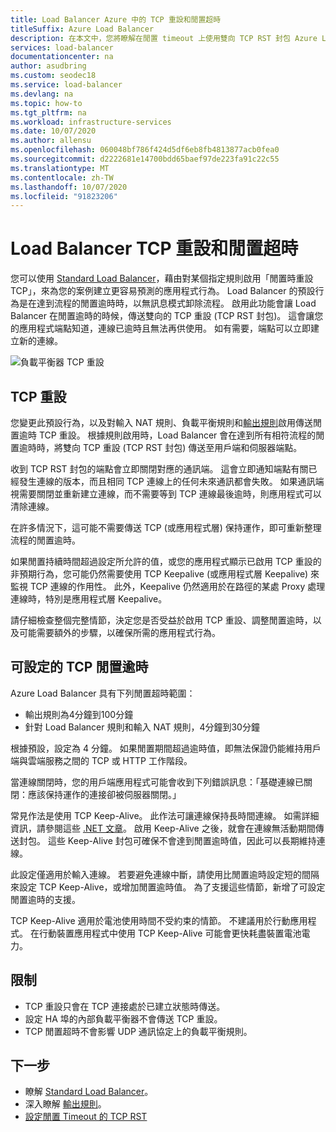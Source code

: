 ```yaml
---
title: Load Balancer Azure 中的 TCP 重設和閒置超時
titleSuffix: Azure Load Balancer
description: 在本文中，您將瞭解在閒置 timeout 上使用雙向 TCP RST 封包 Azure Load Balancer。
services: load-balancer
documentationcenter: na
author: asudbring
ms.custom: seodec18
ms.service: load-balancer
ms.devlang: na
ms.topic: how-to
ms.tgt_pltfrm: na
ms.workload: infrastructure-services
ms.date: 10/07/2020
ms.author: allensu
ms.openlocfilehash: 060048bf786f424d5df6eb8fb4813877acb0fea0
ms.sourcegitcommit: d2222681e14700bdd65baef97de223fa91c22c55
ms.translationtype: MT
ms.contentlocale: zh-TW
ms.lasthandoff: 10/07/2020
ms.locfileid: "91823206"
---
```

# <a name="load-balancer-tcp-reset-and-idle-timeout"></a>Load Balancer TCP 重設和閒置超時

您可以使用 [Standard Load Balancer](load-balancer-standard-overview.md)，藉由對某個指定規則啟用「閒置時重設 TCP」，來為您的案例建立更容易預測的應用程式行為。 Load Balancer 的預設行為是在達到流程的閒置逾時時，以無訊息模式卸除流程。  啟用此功能會讓 Load Balancer 在閒置逾時的時候，傳送雙向的 TCP 重設 (TCP RST 封包)。  這會讓您的應用程式端點知道，連線已逾時且無法再供使用。  如有需要，端點可以立即建立新的連線。

![負載平衡器 TCP 重設](media/load-balancer-tcp-reset/load-balancer-tcp-reset.png)
 
## <a name="tcp-reset"></a>TCP 重設

您變更此預設行為，以及對輸入 NAT 規則、負載平衡規則和[輸出規則](https://aka.ms/lboutboundrules)啟用傳送閒置逾時 TCP 重設。  根據規則啟用時，Load Balancer 會在達到所有相符流程的閒置逾時時，將雙向 TCP 重設 (TCP RST 封包) 傳送至用戶端和伺服器端點。

收到 TCP RST 封包的端點會立即關閉對應的通訊端。 這會立即通知端點有關已經發生連線的版本，而且相同 TCP 連線上的任何未來通訊都會失敗。  如果通訊端視需要關閉並重新建立連線，而不需要等到 TCP 連線最後逾時，則應用程式可以清除連線。

在許多情況下，這可能不需要傳送 TCP (或應用程式層) 保持運作，即可重新整理流程的閒置逾時。 

如果閒置持續時間超過設定所允許的值，或您的應用程式顯示已啟用 TCP 重設的非預期行為，您可能仍然需要使用 TCP Keepalive (或應用程式層 Keepalive) 來監視 TCP 連線的作用性。  此外，Keepalive 仍然適用於在路徑的某處 Proxy 處理連線時，特別是應用程式層 Keepalive。  

請仔細檢查整個完整情節，決定您是否受益於啟用 TCP 重設、調整閒置逾時，以及可能需要額外的步驟，以確保所需的應用程式行為。

## <a name="configurable-tcp-idle-timeout"></a>可設定的 TCP 閒置逾時

Azure Load Balancer 具有下列閒置超時範圍：
-  輸出規則為4分鐘到100分鐘
-  針對 Load Balancer 規則和輸入 NAT 規則，4分鐘到30分鐘

根據預設，設定為 4 分鐘。 如果閒置期間超過逾時值，即無法保證仍能維持用戶端與雲端服務之間的 TCP 或 HTTP 工作階段。

當連線關閉時，您的用戶端應用程式可能會收到下列錯誤訊息：「基礎連線已關閉：應該保持運作的連接卻被伺服器關閉。」

常見作法是使用 TCP Keep-Alive。 此作法可讓連線保持長時間連線。 如需詳細資訊，請參閱這些 [.NET 文章](https://msdn.microsoft.com/library/system.net.servicepoint.settcpkeepalive.aspx)。 啟用 Keep-Alive 之後，就會在連線無活動期間傳送封包。 這些 Keep-Alive 封包可確保不會達到閒置逾時值，因此可以長期維持連線。

此設定僅適用於輸入連線。 若要避免連線中斷，請使用比閒置逾時設定短的間隔來設定 TCP Keep-Alive，或增加閒置逾時值。 為了支援這些情節，新增了可設定閒置逾時的支援。

TCP Keep-Alive 適用於電池使用時間不受約束的情節。 不建議用於行動應用程式。 在行動裝置應用程式中使用 TCP Keep-Alive 可能會更快耗盡裝置電池電力。


## <a name="limitations"></a>限制

- TCP 重設只會在 TCP 連接處於已建立狀態時傳送。
- 設定 HA 埠的內部負載平衡器不會傳送 TCP 重設。
- TCP 閒置超時不會影響 UDP 通訊協定上的負載平衡規則。

## <a name="next-steps"></a>下一步

- 瞭解 [Standard Load Balancer](load-balancer-standard-overview.md)。
- 深入瞭解 [輸出規則](load-balancer-outbound-rules-overview.md)。
- [設定閒置 Timeout 的 TCP RST](load-balancer-tcp-idle-timeout.md)
